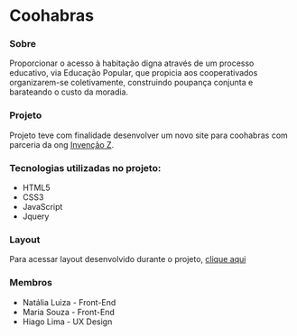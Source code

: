 # Coohabras

### Sobre

Proporcionar o acesso à habitação digna através de um processo educativo, via Educação Popular, que propicia aos cooperativados organizarem-se coletivamente, construindo poupança conjunta e barateando o custo da moradia.


### Projeto

Projeto teve com finalidade desenvolver um novo site para coohabras com parceria da ong [Invenção Z](https://invencaoz.org).

### Tecnologias utilizadas no projeto:
- HTML5
- CSS3
- JavaScript
- Jquery


### Layout
Para acessar layout desenvolvido durante o projeto, [clique aqui](https://www.figma.com/file/Q3ZoHP8zQsXsuSD8mMRHqr/Prototyping-in-Figma?node-id=23%3A0)


### Membros
- Natália Luiza - Front-End 
- Maria Souza - Front-End
- Hiago Lima - UX Design




